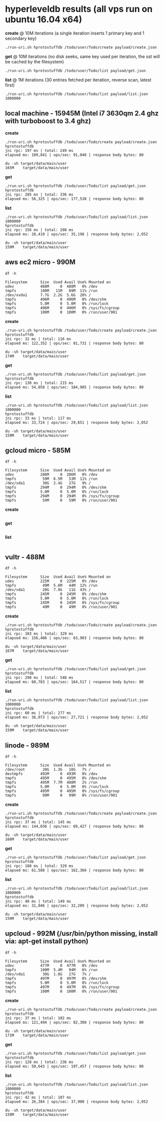 # hyperleveldb results (all vps run on ubuntu 16.04 x64)

**create** @ 10M iterations (a single iteration inserts 1 primary key and 1 secondary key)
```
./run-uri.sh hprotostuffdb /todo/user/Todo/create payload/create.json
```

**get** @ 10M iterations (no disk seeks, same key used per iteration, the sst will be cached by the filesystem)
```
./run-uri.sh hprotostuffdb /todo/user/Todo/list payload/get.json
```

**list** @ 1M iterations (30 entries fetched per iteration, reverse scan, latest first)
```
./run-uri.sh hprotostuffdb /todo/user/Todo/list payload/list.json 1000000
```

## local machine - 15945M (Intel i7 3630qm 2.4 ghz with turboboost to 3.4 ghz)
**create**
```
./run-uri.sh hprotostuffdb /todo/user/Todo/create payload/create.json
hprotostuffdb
jni rpc: 197 ms | total: 249 ms
elapsed ms: 109,841 | ops/sec: 91,040 | response body bytes: 80

du -sh target/data/main/user
165M	target/data/main/user
```

**get**
```
./run-uri.sh hprotostuffdb /todo/user/Todo/list payload/get.json
hprotostuffdb
jni rpc: 285 ms | total: 336 ms
elapsed ms: 56,325 | ops/sec: 177,538 | response body bytes: 80
```

**list**
```
./run-uri.sh hprotostuffdb /todo/user/Todo/list payload/list.json 1000000
hprotostuffdb
jni rpc: 156 ms | total: 208 ms
elapsed ms: 28,410 | ops/sec: 35,198 | response body bytes: 2,052

du -sh target/data/main/user
159M	target/data/main/user
```

## aws ec2 micro - 990M
`df -h`
```
Filesystem      Size  Used Avail Use% Mounted on
udev            488M     0  488M   0% /dev
tmpfs           100M   11M   89M  11% /run
/dev/xvda1      7.7G  2.2G  5.6G  28% /
tmpfs           496M     0  496M   0% /dev/shm
tmpfs           5.0M     0  5.0M   0% /run/lock
tmpfs           496M     0  496M   0% /sys/fs/cgroup
tmpfs           100M     0  100M   0% /run/user/901
```

**create**
```
./run-uri.sh hprotostuffdb /todo/user/Todo/create payload/create.json
hprotostuffdb
jni rpc: 32 ms | total: 116 ms
elapsed ms: 122,352 | ops/sec: 81,731 | response body bytes: 80

du -sh target/data/main/user
174M	target/data/main/user
```

**get**
```
./run-uri.sh hprotostuffdb /todo/user/Todo/list payload/get.json
hprotostuffdb
jni rpc: 130 ms | total: 215 ms
elapsed ms: 54,058 | ops/sec: 184,985 | response body bytes: 80
```

**list**
```
./run-uri.sh hprotostuffdb /todo/user/Todo/list payload/list.json 1000000
hprotostuffdb
jni rpc: 33 ms | total: 117 ms
elapsed ms: 33,724 | ops/sec: 29,651 | response body bytes: 2,052

du -sh target/data/main/user
159M	target/data/main/user
```

## gcloud micro - 585M
`df -h`
```
Filesystem      Size  Used Avail Use% Mounted on
udev            286M     0  286M   0% /dev
tmpfs            59M  6.5M   53M  11% /run
/dev/sda1        30G  2.4G   27G   9% /
tmpfs           294M     0  294M   0% /dev/shm
tmpfs           5.0M     0  5.0M   0% /run/lock
tmpfs           294M     0  294M   0% /sys/fs/cgroup
tmpfs            59M     0   59M   0% /run/user/901
```

**create**
```

```

**get**
```

```

**list**
```

```

## vultr - 488M
`df -h`
```
Filesystem      Size  Used Avail Use% Mounted on
udev            225M     0  225M   0% /dev
tmpfs            49M  5.6M   44M  12% /run
/dev/vda1        20G  7.9G   11G  43% /
tmpfs           245M     0  245M   0% /dev/shm
tmpfs           5.0M     0  5.0M   0% /run/lock
tmpfs           245M     0  245M   0% /sys/fs/cgroup
tmpfs            49M     0   49M   0% /run/user/901
```

**create**
```
./run-uri.sh hprotostuffdb /todo/user/Todo/create payload/create.json
hprotostuffdb
jni rpc: 103 ms | total: 329 ms
elapsed ms: 156,486 | ops/sec: 63,903 | response body bytes: 80

du -sh target/data/main/user
167M	target/data/main/user
```

**get**
```
./run-uri.sh hprotostuffdb /todo/user/Todo/list payload/get.json
hprotostuffdb
jni rpc: 290 ms | total: 548 ms
elapsed ms: 60,783 | ops/sec: 164,517 | response body bytes: 80
```

**list**
```
./run-uri.sh hprotostuffdb /todo/user/Todo/list payload/list.json 1000000
hprotostuffdb
jni rpc: 60 ms | total: 277 ms
elapsed ms: 36,073 | ops/sec: 27,721 | response body bytes: 2,052

du -sh target/data/main/user
159M	target/data/main/user
```

## linode - 989M
`df -h`
```
Filesystem      Size  Used Avail Use% Mounted on
/dev/root        20G  1.3G   18G   7% /
devtmpfs        493M     0  493M   0% /dev
tmpfs           495M     0  495M   0% /dev/shm
tmpfs           495M  7.7M  488M   2% /run
tmpfs           5.0M     0  5.0M   0% /run/lock
tmpfs           495M     0  495M   0% /sys/fs/cgroup
tmpfs            99M     0   99M   0% /run/user/901
```

**create**
```
./run-uri.sh hprotostuffdb /todo/user/Todo/create payload/create.json
hprotostuffdb
jni rpc: 37 ms | total: 145 ms
elapsed ms: 144,036 | ops/sec: 69,427 | response body bytes: 80

du -sh target/data/main/user
166M	target/data/main/user
```

**get**
```
./run-uri.sh hprotostuffdb /todo/user/Todo/list payload/get.json
hprotostuffdb
jni rpc: 180 ms | total: 329 ms
elapsed ms: 61,588 | ops/sec: 162,366 | response body bytes: 80
```

**list**
```
./run-uri.sh hprotostuffdb /todo/user/Todo/list payload/list.json 1000000
hprotostuffdb
jni rpc: 40 ms | total: 149 ms
elapsed ms: 31,046 | ops/sec: 32,209 | response body bytes: 2,052

du -sh target/data/main/user
159M	target/data/main/user
```

## upcloud - 992M (/usr/bin/python missing, install via: apt-get install python)
`df -h`
```
Filesystem      Size  Used Avail Use% Mounted on
udev            477M     0  477M   0% /dev
tmpfs           100M  5.4M   94M   6% /run
/dev/vda1        30G  1.8G   27G   7% /
tmpfs           497M     0  497M   0% /dev/shm
tmpfs           5.0M     0  5.0M   0% /run/lock
tmpfs           497M     0  497M   0% /sys/fs/cgroup
tmpfs           100M     0  100M   0% /run/user/901
```

**create**
```
./run-uri.sh hprotostuffdb /todo/user/Todo/create payload/create.json
hprotostuffdb
jni rpc: 37 ms | total: 102 ms
elapsed ms: 121,494 | ops/sec: 82,308 | response body bytes: 80

du -sh target/data/main/user
171M	target/data/main/user
```

**get**
```
./run-uri.sh hprotostuffdb /todo/user/Todo/list payload/get.json
hprotostuffdb
jni rpc: 128 ms | total: 236 ms
elapsed ms: 50,643 | ops/sec: 197,457 | response body bytes: 80
```

**list**
```
./run-uri.sh hprotostuffdb /todo/user/Todo/list payload/list.json 1000000
hprotostuffdb
jni rpc: 42 ms | total: 107 ms
elapsed ms: 26,384 | ops/sec: 37,900 | response body bytes: 2,052

du -sh target/data/main/user
159M	target/data/main/user
```

